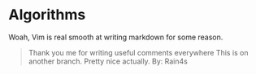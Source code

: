 # Algorithms
Woah, Vim is real smooth at writing markdown for some reason.

> Thank you me for writing useful comments everywhere
>This is on another branch. Pretty nice actually.
By:
Rain4s

